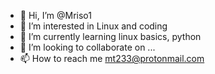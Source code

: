 - 👋 Hi, I’m @Mriso1
- 👀 I’m interested in Linux and coding 
- 🌱 I’m currently learning linux basics, python
- 💞️ I’m looking to collaborate on ...
- 📫 How to reach me mt233@protonmail.com

<!---
Mriso1/Mriso1 is a ✨ special ✨ repository because its `README.md` (this file) appears on your GitHub profile.
You can click the Preview link to take a look at your changes.
--->
